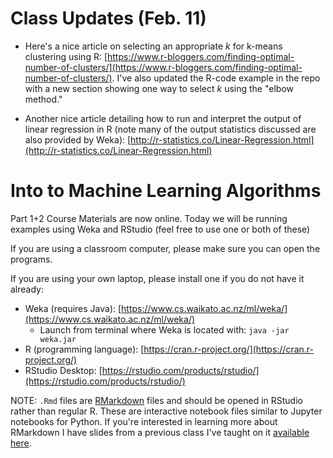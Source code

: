 # Class Updates (Feb. 11)

*  Here's a nice article on selecting an appropriate *k* for k-means clustering using R: [https://www.r-bloggers.com/finding-optimal-number-of-clusters/](https://www.r-bloggers.com/finding-optimal-number-of-clusters/). I've also updated the R-code example in the repo with a new section showing one way to select *k* using the "elbow method."

*  Another nice article detailing how to run and interpret the output of linear regression in R (note many of the output statistics discussed are also provided by Weka): [http://r-statistics.co/Linear-Regression.html](http://r-statistics.co/Linear-Regression.html)


# Into to Machine Learning Algorithms

Part 1+2 Course Materials are now online. Today we will be running examples using Weka and RStudio (feel free to use one or both of these)

If you are using a classroom computer, please make sure you can open the programs.

If you are using your own laptop, please install one if you do not have it already:

* Weka (requires Java): [https://www.cs.waikato.ac.nz/ml/weka/](https://www.cs.waikato.ac.nz/ml/weka/)
  + Launch from terminal where Weka is located with: `java -jar weka.jar`
* R (programming language): [https://cran.r-project.org/](https://cran.r-project.org/)
* RStudio Desktop: [https://rstudio.com/products/rstudio/](https://rstudio.com/products/rstudio/)

NOTE: `.Rmd` files are [RMarkdown](https://rmarkdown.rstudio.com) files and should be opened in RStudio rather than regular R. These are interactive notebook files similar to Jupyter notebooks for Python. If you're interested in learning more about RMarkdown I have slides from a previous class I've taught on it [available here](https://www.dveltri.com/NIEHS/rmarkdown/).
